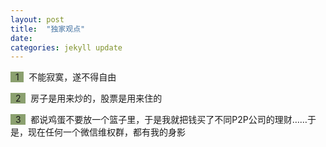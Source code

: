 ```yaml
---
layout: post
title:  "独家观点"
date:   
categories: jekyll update
---
```

<span style="background-color: #8ba06f">&nbsp;&nbsp;1&nbsp;&nbsp;</span>&nbsp;
不能寂寞，遂不得自由

<span style="background-color: #8ba06f">&nbsp;&nbsp;2&nbsp;&nbsp;</span>&nbsp;
房子是用来炒的，股票是用来住的

<span style="background-color: #8ba06f">&nbsp;&nbsp;3&nbsp;&nbsp;</span>&nbsp;
都说鸡蛋不要放一个篮子里，于是我就把钱买了不同P2P公司的理财……于是，现在任何一个微信维权群，都有我的身影

<!--more-->

